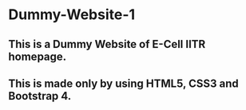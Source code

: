 # Dummy-Website-1
## This is a Dummy Website of E-Cell IITR homepage.
## This is made only by using HTML5, CSS3 and Bootstrap 4.
